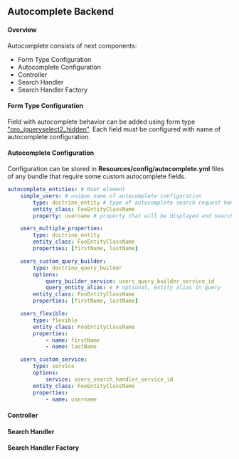 Autocomplete Backend
----------------------

#### Overview

Autocomplete consists of next components:

* Form Type Configuration
* Autocomplete Configuration
* Controller
* Search Handler
* Search Handler Factory

#### Form Type Configuration

Field with autocomplete behavior can be added using form type ["oro_jqueryselect2_hidden"](./autocomplete_form_type.md).
Each field must be configured with name of autocomplete configuration.

#### Autocomplete Configuration

Configuration can be stored in **Resources/config/autocomplete.yml** files of any bundle that require some custom
autocomplete fields.

```yml
autocomplete_entities: # Root element
    simple_users: # unique name of autocomplete configuration
        type: doctrine_entity # type of autocomplete search request handler
        entity_class: FooEntityClassName
        property: username # property that will be displayed and searched by

    users_multiple_properties:
        type: doctrine_entity
        entity_class: FooEntityClassName
        properties: [firstName, lastName]

    users_custom_query_builder:
        type: doctrine_query_builder
        options:
            query_builder_service: users_query_builder_service_id
            query_entity_alias: e # optional, entity alias in query
        entity_class: FooEntityClassName
        properties: [firstName, lastName]

    users_flexible:
        type: flexible
        entity_class: FooEntityClassName
        properties:
            - name: firstName
            - name: lastName

    users_custom_service:
        type: service
        options:
            service: users_search_handler_service_id
        entity_class: FooEntityClassName
        properties:
            - name: username
```

#### Controller

#### Search Handler

#### Search Handler Factory
